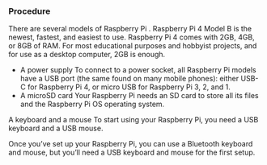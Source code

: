 ### Procedure

There are several models of Raspberry Pi . Raspberry Pi 4 Model B is the newest, fastest, and easiest to use. Raspberry Pi 4 comes with 2GB, 4GB, or 8GB of RAM. For most educational purposes and hobbyist projects, and for use as a desktop computer, 2GB is enough.

* A power supply To connect to a power socket, all Raspberry Pi models have a USB port (the same found on many mobile phones): either USB-C for Raspberry Pi 4, or micro USB for Raspberry Pi 3, 2, and 1.
* A microSD card Your Raspberry Pi needs an SD card to store all its files and the Raspberry Pi OS operating system.

A keyboard and a mouse To start using your Raspberry Pi, you need a USB keyboard and a USB mouse.

Once you’ve set up your Raspberry Pi, you can use a Bluetooth keyboard and mouse, but you’ll need a USB keyboard and mouse for the first setup.